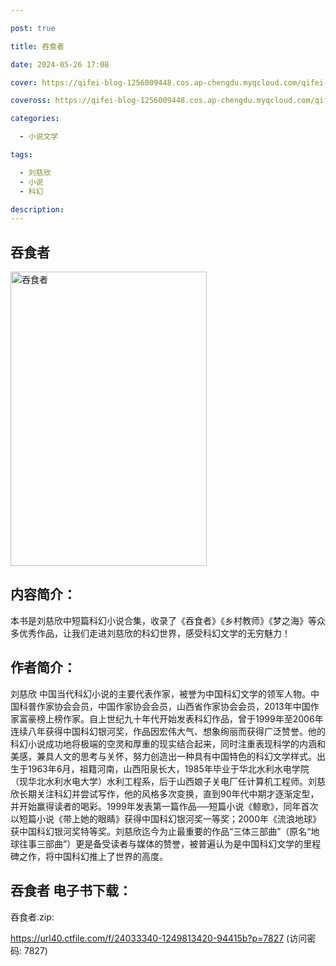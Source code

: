 ```yaml
---

post: true

title: 吞食者

date: 2024-05-26 17:08

cover: https://qifei-blog-1256009448.cos.ap-chengdu.myqcloud.com/qifei-blog/663d762e0ea9cb1403d8fa70.jpg

coveross: https://qifei-blog-1256009448.cos.ap-chengdu.myqcloud.com/qifei-blog/663d762e0ea9cb1403d8fa70.jpg

categories:

  - 小说文学

tags:

  - 刘慈欣
  - 小说
  - 科幻

description:
---
```


## 吞食者
<img alt="吞食者 " class="aligncenter loaded" data-was-processed="true" decoding="async" fetchpriority="high" height="471" src="https://qifei-blog-1256009448.cos.ap-chengdu.myqcloud.com/qifei-blog/663d762e0ea9cb1403d8fa70.jpg " style="cursor: zoom-in;" width="314"/>

## 内容简介：

本书是刘慈欣中短篇科幻小说合集，收录了《吞食者》《乡村教师》《梦之海》等众多优秀作品，让我们走进刘慈欣的科幻世界，感受科幻文学的无穷魅力！

## 作者简介：

刘慈欣 中国当代科幻小说的主要代表作家，被誉为中国科幻文学的领军人物。中国科普作家协会会员，中国作家协会会员，山西省作家协会会员，2013年中国作家富豪榜上榜作家。自上世纪九十年代开始发表科幻作品，曾于1999年至2006年连续八年获得中国科幻银河奖，作品因宏伟大气、想象绚丽而获得广泛赞誉。他的科幻小说成功地将极端的空灵和厚重的现实结合起来，同时注重表现科学的内涵和美感，兼具人文的思考与关怀，努力创造出一种具有中国特色的科幻文学样式。出生于1963年6月，祖籍河南，山西阳泉长大，1985年毕业于华北水利水电学院（现华北水利水电大学）水利工程系，后于山西娘子关电厂任计算机工程师。刘慈欣长期关注科幻并尝试写作，他的风格多次变换，直到90年代中期才逐渐定型，并开始赢得读者的喝彩。1999年发表第一篇作品──短篇小说《鲸歌》，同年首次以短篇小说《带上她的眼睛》获得中国科幻银河奖一等奖；2000年《流浪地球》获中国科幻银河奖特等奖。刘慈欣迄今为止最重要的作品“三体三部曲”（原名“地球往事三部曲”）更是备受读者与媒体的赞誉，被普遍认为是中国科幻文学的里程碑之作，将中国科幻推上了世界的高度。

## 吞食者 电子书下载：
吞食者.zip: 

https://url40.ctfile.com/f/24033340-1249813420-94415b?p=7827 (访问密码: 7827)
